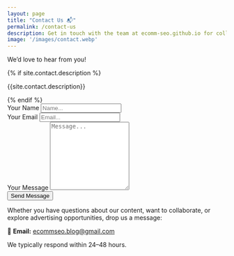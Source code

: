 ```yaml
---
layout: page
title: "Contact Us 📬"
permalink: /contact-us
description: Get in touch with the team at ecomm-seo.github.io for collaboration, questions, or advertising inquiries.
image: '/images/contact.webp'
---
```


We’d love to hear from you!

<div class="form-box">
  <div class="contact-head">
    {% if site.contact.description %}
    <p class="page-description">{{site.contact.description}}</p>
    {% endif %}
  </div>
  <form class="form" action="{% if site.contact.email %}https://formspree.io/{{site.contact.email}}{% else %}#{% endif %}" method="POST">
    <div class="form__group">
      <label class="form__label screen-reader-text" for="form-name">Your Name</label>
      <input class="form__input" id="form-name" type="text" name="name" placeholder="Name..." required>
    </div>
    <div class="form__group">
      <label class="form__label screen-reader-text" for="form-email">Your Email</label>
      <input class="form__input" id="form-email" type="email" name="_replyto" placeholder="Email..." required>
    </div>
    <div class="form__group">
      <label class="form__label screen-reader-text" for="form-text">Your Message</label>
      <textarea class="form__input" id="form-text" name="text" rows="10" placeholder="Message..." required></textarea>
    </div>
    <div class="form__group">
      <button class="button" type="submit">Send Message</button>
    </div>
  </form>
</div>

Whether you have questions about our content, want to collaborate, or explore advertising opportunities, drop us a message:

📧 **Email:** [ecommseo.blog@gmail.com](mailto:ecommseo.blog@gmail.com)

We typically respond within 24–48 hours.
